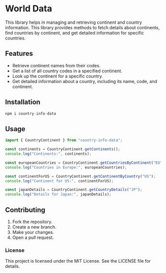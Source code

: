 # World Data

This library helps in managing and retrieving continent and country information. This library provides methods to fetch details about continents, find countries by continent, and get detailed information for specific countries.

## Features

- Retrieve continent names from their codes.
- Get a list of all country codes in a specified continent.
- Look up the continent for a specific country.
- Get detailed information about a country, including its name, code, and continent.

## Installation

```js
npm i country-info-data
```

## Usage

```ts
import { CountryContinent } from "country-info-data";

const continents = CountryContinent.getContinents();
console.log("Continents:", continents);

const europeanCountries = CountryContinent.getCountriesByContinent("EU");
console.log("Countries in Europe:", europeanCountries);

const continentForUS = CountryContinent.getContinentByCountry("US");
console.log("Continent for US:", continentForUS);

const japanDetails = CountryContinent.getCountryDetails("JP");
console.log("Details for Japan:", japanDetails);
```

## Contributing
1. Fork the repository.
2. Create a new branch.
3. Make your changes.
4. Open a pull request.

### License
This project is licensed under the MIT License. See the LICENSE file for details.
